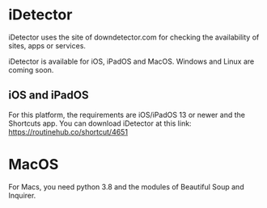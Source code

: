 # iDetector
iDetector uses the site of downdetector.com for checking the availability of sites, apps or services. 

iDetector is available for iOS, iPadOS and MacOS. Windows and Linux are coming soon.

## iOS and iPadOS
For this platform, the requirements are iOS/iPadOS 13 or newer and the Shortcuts app. You can download iDetector at this link: https://routinehub.co/shortcut/4651

# MacOS
For Macs, you need python 3.8 and the modules of Beautiful Soup and Inquirer.
